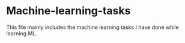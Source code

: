 # Machine-learning-tasks
This file mainly includes the machine learning tasks I have done while learning ML.
